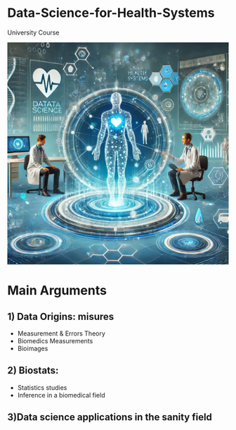 # Data-Science-for-Health-Systems
University Course 


![Logo del progetto](./img/img1)

# Main Arguments

## 1) Data Origins: misures
 - Measurement & Errors Theory
 - Biomedics Measurements
 - Bioimages

## 2) Biostats:
 - Statistics studies
 - Inference in a biomedical field

## 3)Data science applications in the sanity field
